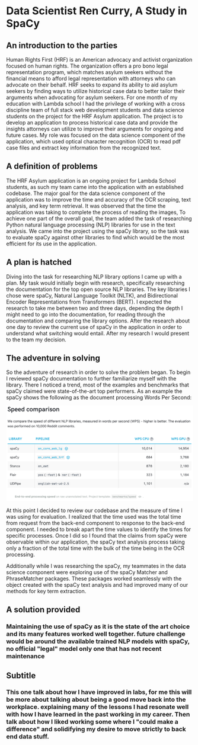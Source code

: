 # Data Scientist Ren Curry, A Study in SpaCy

## An introduction to the parties
Human Rights First (HRF) is an American advocacy and activist organization focused on human rights. The organization offers a pro bono legal representation program, which matches asylum seekers without the financial means to afford legal representation with attorneys who can advocate on their behalf. HRF seeks to expand its ability to aid asylum seekers by finding ways to utilize historical case data to better tailor their arguments when advocating for asylum seekers. For one month of my education with Lambda school I had the privilege of working with a cross discipline team of full stack web development students and data science students on the project for the HRF Asylum application. The project is to develop an application to process historical case data and provide the insights attorneys can utilize to improve their arguments for ongoing and future cases. My role was focused on the data science component of the application, which used optical character recognition (OCR) to read pdf case files and extract key information from the recognized text.

## A definition of problems
The HRF Asylum application is an ongoing project for Lambda School students, as such my team came into the application with an established codebase. The major goal for the data science component of the application was to improve the time and accuracy of the OCR scraping, text analysis, and key term retrieval. It was observed that the time the application was taking to complete the process of reading the images, To achieve one part of the overall goal, the team added the task of researching Python natural language processing (NLP) libraries for use in the text analysis. We came into the project using the spaCy library, so the task was to evaluate spaCy against other libraries to find which would be the most efficient for its use in the application.

## A plan is hatched
Diving into the task for researching NLP library options I came up with a plan. My task would initially begin with research, specifically researching the documentation for the top open source NLP libraries. The key libraries I chose were spaCy, Natural Language Toolkit (NLTK), and Bidirectional Encoder Representations from Transformers (BERT). I expected the research to take me between two and three days, depending the depth I might need to go into the documentation, for reading through the documentation and comparing the library options. After the research  about one day to review the current use of spaCy in the application in order to understand what switching would entail. After my research I would present to the team my decision.

## The adventure in solving
So the adventure of research in order to solve the problem began. To begin I reviewed spaCy documentation to further familiarize myself with the library. There I noticed a trend, most of the examples and benchmarks that spaCy claimed were state-of-the-art top performers. As an example the spaCy shows the following as the document processing Words Per Second:

![spaCy Speed Comparison](https://github.com/ren-curry/Labs33-Sprint-Challenge-4-Blog/blob/main/spacy_speed_comparison.png?raw=true)

At this point I decided to review our codebase and the measure of time I was using for evaluation. I realized that the time used was the total time from request from the back-end component to response to the back-end component. I needed to break apart the time values to identify the times for specific processes. Once I did so I found that the claims from spaCy were observable within our application, the spaCy text analysis process taking only a fraction of the total time with the bulk of the time being in the OCR processing.

Additionally while I was researching the spaCy, my teammates in the data science component were exploring use of the spaCy Matcher and PhraseMatcher packages. These packages worked seamlessly with the object created with the spaCy text analysis and had improved many of our methods for key term extraction.

## A solution provided
### Maintaining the use of spaCy as it is the state of the art choice and its many features worked well together. future challenge would be around the available trained NLP models with spaCy, no official "legal" model only one that has not recent maintenance

## Subtitle
### This one talk about how I have improved in labs, for me this will be more about talking about being a good move back into the workplace. explaining many of the lessons I had resonate well with how I have learned in the past working in my career. Then talk about how I liked working some where I "could make a difference" and solidifying my desire to move  strictly to back end data stuff. 
